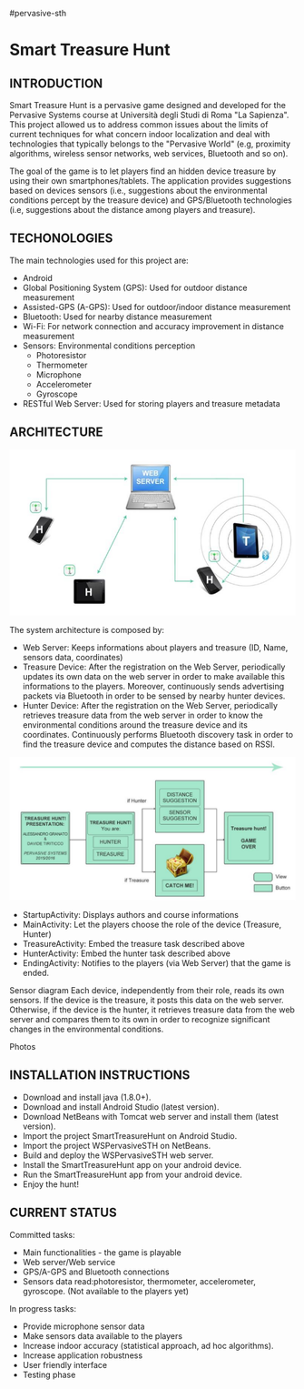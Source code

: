 #pervasive-sth

Smart Treasure Hunt
===================

INTRODUCTION
------------

Smart Treasure Hunt is a pervasive game designed and developed for the Pervasive Systems course at Università degli Studi di Roma "La Sapienza".
This project allowed us to address common issues about the limits of current techniques for what concern indoor localization and deal 
with technologies that typically belongs to the "Pervasive World" (e.g, proximity algorithms, wireless sensor networks, web services, Bluetooth and so on).

The goal of the game is to let players find an hidden device treasure by using their own smartphones/tablets. The application provides suggestions
based on devices sensors (i.e., suggestions about the environmental conditions percept by the treasure device) and GPS/Bluetooth technologies 
(i.e, suggestions about the distance among players and treasure).


TECHONOLOGIES
-------------

The main technologies used for this project are:

* Android
* Global Positioning System (GPS): Used for outdoor distance measurement
* Assisted-GPS (A-GPS): Used for outdoor/indoor distance measurement 
* Bluetooth: Used for nearby distance measurement
* Wi-Fi: For network connection and accuracy improvement in distance measurement
* Sensors: Environmental conditions perception
	* Photoresistor
	* Thermometer
	* Microphone
	* Accelerometer
	* Gyroscope
* RESTful Web Server: Used for storing players and treasure metadata


ARCHITECTURE
------------

![alt tag](https://raw.githubusercontent.com/davtir/pervasive-sth/master/arch.jpg)

The system architecture is composed by:
* Web Server: Keeps informations about players and treasure (ID, Name, sensors data, coordinates)
* Treasure Device: After the registration on the Web Server, periodically updates its own data on the web server in order to make available this informations 
			 to the players.
			 Moreover, continuously sends advertising packets via Bluetooth in order to be sensed by nearby hunter devices.
* Hunter Device:	After the registration on the Web Server, periodically retrieves treasure data from the web server in order to know the environmental 
			conditions around the treasure device and its coordinates. 
			Continuously performs Bluetooth discovery task in order to find the treasure device and computes the distance based on RSSI.  

![alt tag](https://raw.githubusercontent.com/davtir/pervasive-sth/master/flow.jpg)

* StartupActivity: Displays authors and course informations
* MainActivity:	Let the players choose the role of the device (Treasure, Hunter)
* TreasureActivity: Embed the treasure task described above
* HunterActivity:	Embed the hunter task described above
* EndingActivity: Notifies to the players (via Web Server) that the game is ended.

Sensor diagram
	Each device, independently from their role, reads its own sensors.
	If the device is the treasure, it posts this data on the web server.
	Otherwise, if the device is the hunter, it retrieves treasure data from the web server and compares them to its 
	own in order to recognize significant changes in the environmental conditions.

Photos

INSTALLATION INSTRUCTIONS
-------------------------

* Download and install java (1.8.0+).
* Download and install Android Studio (latest version).
* Download NetBeans with Tomcat web server and install them (latest version).
* Import the project SmartTreasureHunt on Android Studio.
* Import the project WSPervasiveSTH on NetBeans.
* Build and deploy the WSPervasiveSTH web server.
* Install the SmartTreasureHunt app on your android device.
* Run the SmartTreasureHunt app from your android device.
* Enjoy the hunt!

CURRENT STATUS
--------------
Committed tasks:
* Main functionalities - the game is playable
* Web server/Web service
* GPS/A-GPS and Bluetooth connections
* Sensors data read:photoresistor, thermometer, accelerometer, gyroscope. (Not available to the players yet)

In progress tasks:
* Provide microphone sensor data
* Make sensors data available to the players
* Increase indoor accuracy (statistical approach, ad hoc algorithms).
* Increase application robustness
* User friendly interface
* Testing phase	



   
